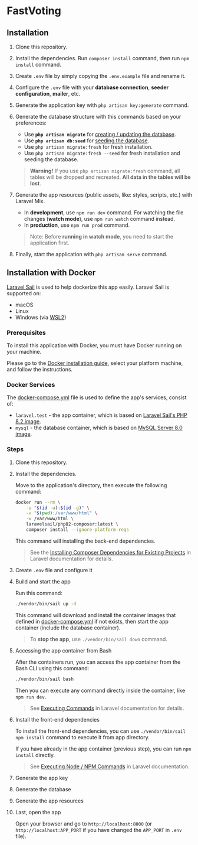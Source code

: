 # FastVoting

## Installation

1. Clone this repository.
2. Install the dependencies. Run `composer install` command, then run `npm install` command.
3. Create `.env` file by simply copying the `.env.example` file and rename it.
4. Configure the `.env` file with your **database connection**, **seeder configuration**, **mailer**, etc.
5. Generate the application key with `php artisan key:generate` command.
6. Generate the database structure with this commands based on your preferences:
   - Use **`php artisan migrate`** for [creating / updating the database](https://laravel.com/docs/10.x/migrations).
   - Use **`php artisan db:seed`** for [seeding the database](https://laravel.com/docs/10.x/seeding#running-seeders).
   - Use `php artisan migrate:fresh` for fresh installation.
   - Use `php artisan migrate:fresh --seed` for fresh installation and seeding the database.

    > **Warning!** If you use `php artisan migrate:fresh` command, all tables will be dropped and recreated. **All data in the tables will be lost**.

7. Generate the app resources (public assets, like: styles, scripts, etc.) with Laravel Mix.
   - In **development**, use `npm run dev` command. For watching the file changes (**watch mode**), use `npm run watch` command instead.
   - In **production**, use `npm run prod` command.

    > Note: Before **running in watch mode**, you need to start the application first.

8. Finally, start the application with `php artisan serve` command.

## Installation with Docker

[Laravel Sail](https://laravel.com/docs/10.x/sail) is used to help dockerize this app easily. Laravel Sail is supported on:
- macOS
- Linux
- Windows (via [WSL2](https://learn.microsoft.com/en-us/windows/wsl))

### Prerequisites

To install this application with Docker, you must have Docker running on your machine.

Please go to the [Docker installation guide](https://docs.docker.com/engine/install), select your platform machine, and follow the instructions.

### Docker Services

The [docker-compose.yml](docker-compose.yml) file is used to define the app's services, consist of:

- `laravel.test` - the app container, which is based on [Laravel Sail's PHP 8.2 image](https://hub.docker.com/r/laravelsail/php82-composer).
- `mysql` - the database container,  which is based on [MySQL Server 8.0 image](https://hub.docker.com/r/mysql/mysql-server/tags?name=8.0).

### Steps

1. Clone this repository.
1. Install the dependencies.

    Move to the application's directory, then execute the following command:

    ```bash
    docker run --rm \
        -u "$(id -u):$(id -g)" \
        -v "$(pwd):/var/www/html" \
        -w /var/www/html \
        laravelsail/php82-composer:latest \
        composer install --ignore-platform-reqs
    ```

    This command will installing the back-end dependencies.

    > See the [Installing Composer Dependencies for Existing Projects](https://laravel.com/docs/10.x/sail#installing-composer-dependencies-for-existing-projects) in Laravel documentation for details.

1. Create `.env` file and configure it
1. Build and start the app

    Run this command:

    ```bash
    ./vendor/bin/sail up -d
    ```

    This command will download and install the container images that defined in [docker-compose.yml](../docker-compose.yml) if not exists, then start the app container (include the database container).

    > To **stop the app**, use `./vendor/bin/sail down` command.

1. Accessing the app container from Bash

    After the containers run, you can access the app container from the Bash CLI using this command:

    ```bash
    ./vendor/bin/sail bash
    ```

    Then you can execute any command directly inside the container, like `npm run dev`.

    > See [Executing Commands](https://laravel.com/docs/10.x/sail#executing-sail-commands) in Laravel documentation for details.

1. Install the front-end dependencies

    To install the front-end dependencies, you can use `./vendor/bin/sail npm install` command to execute it from app directory.

    If you have already in the app container (previous step), you can run `npm install` directly.

    > See [Executing Node / NPM Commands](https://laravel.com/docs/10.x/sail#executing-node-npm-commands) in Laravel documentation.

1. Generate the app key
1. Generate the database
1. Generate the app resources
1. Last, open the app

    Open your browser and go to `http://localhost:8000` (or `http://localhost:APP_PORT` if you have changed the `APP_PORT` in `.env` file).
